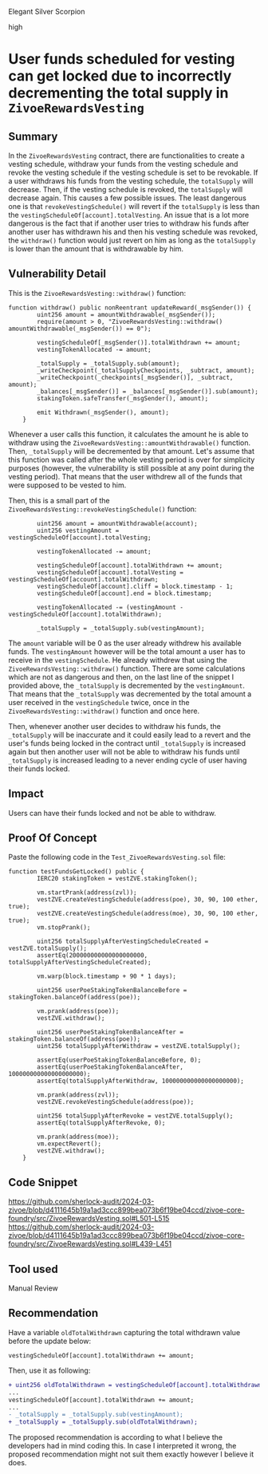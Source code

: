 Elegant Silver Scorpion

high

# User funds scheduled for vesting can get locked due to incorrectly decrementing the total supply in `ZivoeRewardsVesting`

## Summary
In the `ZivoeRewardsVesting` contract, there are functionalities to create a vesting schedule, withdraw your funds from the vesting schedule and revoke the vesting schedule if the vesting schedule is set to be revokable. If a user withdraws his funds from the vesting schedule, the `totalSupply` will decrease. Then, if the vesting schedule is revoked, the `totalSupply` will decrease again. This causes a few possible issues. The least dangerous one is that `revokeVestingSchedule()` will revert if the `totalSupply` is less than the `vestingScheduleOf[account].totalVesting`. An issue that is a lot more dangerous is the fact that if another user tries to withdraw his funds after another user has withdrawn his and then his vesting schedule was revoked, the `withdraw()` function would just revert on him as long as the `totalSupply` is lower than the amount that is withdrawable by him.

## Vulnerability Detail
This is the `ZivoeRewardsVesting::withdraw()` function: 
```solidity
function withdraw() public nonReentrant updateReward(_msgSender()) {
        uint256 amount = amountWithdrawable(_msgSender());
        require(amount > 0, "ZivoeRewardsVesting::withdraw() amountWithdrawable(_msgSender()) == 0");
        
        vestingScheduleOf[_msgSender()].totalWithdrawn += amount;
        vestingTokenAllocated -= amount;

        _totalSupply = _totalSupply.sub(amount);
        _writeCheckpoint(_totalSupplyCheckpoints, _subtract, amount);
        _writeCheckpoint(_checkpoints[_msgSender()], _subtract, amount);
        _balances[_msgSender()] = _balances[_msgSender()].sub(amount);
        stakingToken.safeTransfer(_msgSender(), amount);

        emit Withdrawn(_msgSender(), amount);
    }
```
Whenever a user calls this function, it calculates the amount he is able to withdraw using the `ZivoeRewardsVesting::amountWithdrawable()` function. Then, `_totalSupply` will be decremented by that amount. Let's assume that this function was called after the whole vesting period is over for simplicity purposes (however, the vulnerability is still possible at any point during the vesting period). That means that the user withdrew all of the funds that were supposed to be vested to him.

Then, this is a small part of the `ZivoeRewardsVesting::revokeVestingSchedule()` function:
```solidity
        uint256 amount = amountWithdrawable(account);
        uint256 vestingAmount = vestingScheduleOf[account].totalVesting;

        vestingTokenAllocated -= amount;

        vestingScheduleOf[account].totalWithdrawn += amount;
        vestingScheduleOf[account].totalVesting = vestingScheduleOf[account].totalWithdrawn;
        vestingScheduleOf[account].cliff = block.timestamp - 1;
        vestingScheduleOf[account].end = block.timestamp;

        vestingTokenAllocated -= (vestingAmount - vestingScheduleOf[account].totalWithdrawn);

        _totalSupply = _totalSupply.sub(vestingAmount);
```

The `amount` variable will be 0 as the user already withdrew his available funds. The `vestingAmount` however will be the total amount a user has to receive in the `vestingSchedule`. He already withdrew that using the `ZivoeRewardsVesting::withdraw()` function. There are some calculations which are not as dangerous and then, on the last line of the snippet I provided above, the `_totalSupply` is decremented by the `vestingAmount`. That means that the `_totalSupply` was decremented by the total amount a user received in the `vestingSchedule` twice, once in the  `ZivoeRewardsVesting::withdraw()` function and once here.

Then, whenever another user decides to withdraw his funds, the `_totalSupply` will be inaccurate and it could easily lead to a revert and the user's funds being locked in the contract until `_totalSupply` is increased again but then another user will not be able to withdraw his funds until `_totalSupply` is increased leading to a never ending cycle of user having their funds locked.
## Impact
Users can have their funds locked and not be able to withdraw.

## Proof Of Concept
Paste the following code in the `Test_ZivoeRewardsVesting.sol` file:
```solidity
function testFundsGetLocked() public {
        IERC20 stakingToken = vestZVE.stakingToken();

        vm.startPrank(address(zvl));
        vestZVE.createVestingSchedule(address(poe), 30, 90, 100 ether, true);
        vestZVE.createVestingSchedule(address(moe), 30, 90, 100 ether, true);
        vm.stopPrank();

        uint256 totalSupplyAfterVestingScheduleCreated = vestZVE.totalSupply();
        assertEq(200000000000000000000, totalSupplyAfterVestingScheduleCreated);

        vm.warp(block.timestamp + 90 * 1 days);

        uint256 userPoeStakingTokenBalanceBefore = stakingToken.balanceOf(address(poe));

        vm.prank(address(poe));
        vestZVE.withdraw();

        uint256 userPoeStakingTokenBalanceAfter = stakingToken.balanceOf(address(poe));
        uint256 totalSupplyAfterWithdraw = vestZVE.totalSupply();

        assertEq(userPoeStakingTokenBalanceBefore, 0);
        assertEq(userPoeStakingTokenBalanceAfter, 100000000000000000000);
        assertEq(totalSupplyAfterWithdraw, 100000000000000000000);

        vm.prank(address(zvl));
        vestZVE.revokeVestingSchedule(address(poe));

        uint256 totalSupplyAfterRevoke = vestZVE.totalSupply();
        assertEq(totalSupplyAfterRevoke, 0);

        vm.prank(address(moe));
        vm.expectRevert();
        vestZVE.withdraw();
    }
```


## Code Snippet
https://github.com/sherlock-audit/2024-03-zivoe/blob/d4111645b19a1ad3ccc899bea073b6f19be04ccd/zivoe-core-foundry/src/ZivoeRewardsVesting.sol#L501-L515
https://github.com/sherlock-audit/2024-03-zivoe/blob/d4111645b19a1ad3ccc899bea073b6f19be04ccd/zivoe-core-foundry/src/ZivoeRewardsVesting.sol#L439-L451

## Tool used

Manual Review

## Recommendation
Have a variable `oldTotalWithdrawn` capturing the total withdrawn value before the update below:
```solidity
vestingScheduleOf[account].totalWithdrawn += amount;
```
Then, use it as following:
```diff
+ uint256 oldTotalWithdrawn = vestingScheduleOf[account].totalWithdrawn;
...
vestingScheduleOf[account].totalWithdrawn += amount;
...
- _totalSupply = _totalSupply.sub(vestingAmount);
+ _totalSupply = _totalSupply.sub(oldTotalWithdrawn);
```
The proposed recommendation is according to what I believe the developers had in mind coding this. In case I interpreted it wrong, the proposed recommendation might not suit them exactly however I believe it does.